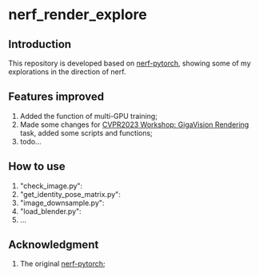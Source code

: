 # nerf_render_explore

## Introduction

This repository is developed based on [nerf-pytorch](https://github.com/yenchenlin/nerf-pytorch), showing some of my explorations in the direction of nerf.

## Features improved

1. Added the function of multi-GPU training;
2. Made some changes for [CVPR2023 Workshop: GigaVision Rendering](https://gigavision.cn/?nav=home&type=nav&t=1683721896492) task, added some scripts and functions;
3. todo...

## How to use

1. "check_image.py":
2. "get_identity_pose_matrix.py":
3. "image_downsample.py":
4. "load_blender.py":
5. ...

## Acknowledgment

1. The original [nerf-pytorch](https://github.com/yenchenlin/nerf-pytorch);
